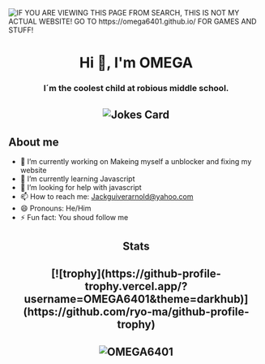 <img alt="IF YOU ARE VIEWING THIS PAGE FROM SEARCH, THIS IS NOT MY ACTUAL WEBSITE! GO TO https://omega6401.github.io/ FOR GAMES AND STUFF!" src="https://readme-typing-svg.herokuapp.com?vCenter=true&lines=Hello!+I+am+ΩMEGA!;HTML+Coder;Terrible+with+JavaScript;Cool+Gamer">
<h1 align="center">Hi 👋, I'm OMEGA</h1>
<h3 align="center">I´m the coolest child at robious middle school.</h3>

<h2 align="Middle">
  <img src="https://readme-jokes.vercel.app/api" alt="Jokes Card" />
<h2>About me</h2>
  
- 🔭 I’m currently working on Makeing myself a unblocker and fixing my website
- 🌱 I’m currently learning Javascript
- 🤔 I’m looking for help with javascript
- 📫 How to reach me: Jackguiverarnold@yahoo.com
- 😄 Pronouns: He/Him
- ⚡ Fun fact: You shoud follow me
  
<h2 align="Middle">Stats</h2>

  <h2 align="Middle">
[![trophy](https://github-profile-trophy.vercel.app/?username=OMEGA6401&theme=darkhub)](https://github.com/ryo-ma/github-profile-trophy)
    </h2>

  <h2 align="Middle">  
  <p><img  src="https://github-readme-stats.vercel.app/api/top-langs?username=OMEGA6401&show_icons=true&theme=dark&locale=en&langs_count=10&layout=compact" alt="OMEGA6401" /></p>
</h2>
